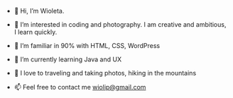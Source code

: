 - 👋 Hi, I’m Wioleta. 
- 👀 I’m interested in coding and photography. 
  I am creative and ambitious, I learn quickly.
- 🌱 I’m familiar in 90% with HTML, CSS, WordPress
- 🌱 I’m currently learning Java and UX
- 🌱 I love to traveling and taking photos, hiking in the mountains
 
- 📫 Feel free to contact me wiolip@gmail.com

<!---
Wiolip/Wiolip is a ✨ special ✨ repository because its `README.md` (this file) appears on your GitHub profile.
You can click the Preview link to take a look at your changes.
--->
